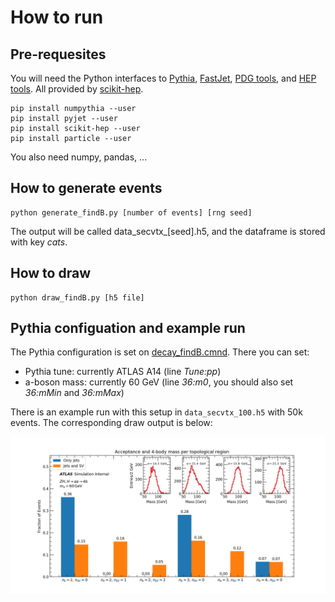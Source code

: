 # How to run

## Pre-requesites

You will need the Python interfaces to [Pythia](https://pypi.org/project/numpythia/), [FastJet](https://pypi.org/project/pyjet/), [PDG tools](https://pypi.org/project/particle/), and [HEP tools](https://pypi.org/project/scikit-hep/). All provided by [scikit-hep](https://scikit-hep.org/).

```
pip install numpythia --user
pip install pyjet --user
pip install scikit-hep --user
pip install particle --user
```

You also need numpy, pandas, ...

## How to generate events

```
python generate_findB.py [number of events] [rng seed]
```

The output will be called data_secvtx_[seed].h5, and the dataframe is stored with key *cats*.

## How to draw

```
python draw_findB.py [h5 file]
```

## Pythia configuation and example run

The Pythia configuration is set on [decay_findB.cmnd](https://github.com/rafaellopesdesa/H4b_softSV/blob/master/decay_findB.cmnd). There you can set:

- Pythia tune: currently ATLAS A14 (line *Tune:pp*)
- a-boson mass: currently 60 GeV (line *36:m0*, you should also set *36:mMin* and *36:mMax*)

There is an example run with this setup in `data_secvtx_100.h5` with 50k events. The corresponding draw output is below:

![categories.png](categories.png)



